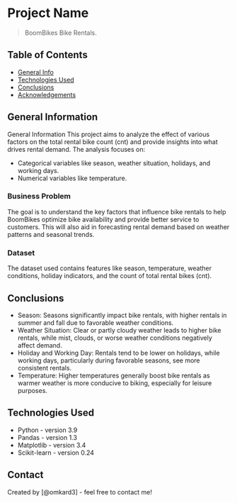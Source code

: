 # Project Name
> BoomBikes Bike Rentals.


## Table of Contents
* [General Info](#general-information)
* [Technologies Used](#technologies-used)
* [Conclusions](#conclusions)
* [Acknowledgements](#acknowledgements)

<!-- You can include any other section that is pertinent to your problem -->

## General Information
General Information
This project aims to analyze the effect of various factors on the total rental bike count (cnt) and provide insights into what drives rental demand. The analysis focuses on:
* Categorical variables like season, weather situation, holidays, and working days.
* Numerical variables like temperature.
### Business Problem
The goal is to understand the key factors that influence bike rentals to help BoomBikes optimize bike availability and provide better service to customers. This will also aid in forecasting rental demand based on weather patterns and seasonal trends.

### Dataset
The dataset used contains features like season, temperature, weather conditions, holiday indicators, and the count of total rental bikes (cnt).
<!-- You don't have to answer all the questions - just the ones relevant to your project. -->

## Conclusions
* Season: Seasons significantly impact bike rentals, with higher rentals in summer and fall due to favorable weather conditions.
* Weather Situation: Clear or partly cloudy weather leads to higher bike rentals, while mist, clouds, or worse weather conditions negatively affect demand.
* Holiday and Working Day: Rentals tend to be lower on holidays, while working days, particularly during favorable seasons, see more consistent rentals.
* Temperature: Higher temperatures generally boost bike rentals as warmer weather is more conducive to biking, especially for leisure purposes.

<!-- You don't have to answer all the questions - just the ones relevant to your project. -->


## Technologies Used
-	Python - version 3.9
-	Pandas - version 1.3
-	Matplotlib - version 3.4
-	Scikit-learn - version 0.24

<!-- As the libraries versions keep on changing, it is recommended to mention the version of library used in this project -->



## Contact
Created by [@omkard3]  - feel free to contact me!


<!-- Optional -->
<!-- ## License -->
<!-- This project is open source and available under the [... License](). -->

<!-- You don't have to include all sections - just the one's relevant to your project -->
